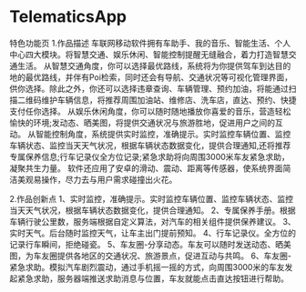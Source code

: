 # TelematicsApp

特色功能页
1.作品描述
  车联网移动软件拥有车助手、我的音乐、智能生活、个人中心四大模块。将智慧交通、娱乐休闲、智能控制提醒无缝融合，着力打造智慧交通生活。
从智慧交通角度，你可以选择最优路线，系统将为你提供驾车到达目的地的最优路线，并伴有Poi检索，同时还会有导航、交通状况等可视化管理界面，供你选择。除此之外，你还可以选择违章查询、车辆管理、预约加油，将能通过扫描二维码维护车辆信息，将推荐周围加油站、维修店、洗车店，直达、预约、快捷支付任你选择。
从娱乐休闲角度，你可以随时随地播放你喜爱的音乐，营造轻松愉快的环境;发动态、晒美图，将提供交通状况与旅游胜地，促进用户之间的互动。
从智能控制角度，系统提供实时监控，准确提示。实时监控车辆位置、监控车辆状态、监控当天天气状况，根据车辆状态数据变化，提供合理通知,还将推荐专属保养信息;行车记录仪全方位记录;紧急求助将向周围3000米车友紧急求助，凝聚共生力量。
软件还应用了安卓的滑动、震动、距离等传感器，使系统界面简洁美观易操作，尽力去与用户需求碰撞出火花。

2.作品创新点
  1、实时监控，准确提示。实时监控车辆位置、监控车辆状态、监控当天天气状况，根据车辆状态数据变化，提供合理通知。
  2、专属保养手册。根据车辆行驶公里数，服务端根据自定义算法，对汽车的相关组件提供保养建议。
  3、实时天气。后台随时监控天气，让车主出门提前预知。
  4、行车记录仪。全方位的记录行车瞬间，拒绝碰瓷。
  5、车友圈-分享动态。车友可以随时发送动态、晒美图，为车友圈提供各地区的交通状况、旅游景点，促进互动与共鸣。
  6、车友圈-紧急求助。模拟汽车剧烈震动，通过手机摇一摇的方式，向周围3000米的车友发起紧急求助，服务器端推送求助消息与位置，车友就能点击直达按钮进行帮助。


